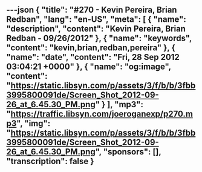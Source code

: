 ---json
{
  "title": "#270 - Kevin Pereira, Brian Redban",
  "lang": "en-US",
  "meta": [
    {
      "name": "description",
      "content": "Kevin Pereira, Brian Redban - 09/26/2012"
    },
    {
      "name": "keywords",
      "content": "kevin,brian,redban,pereira"
    },
    {
      "name": "date",
      "content": "Fri, 28 Sep 2012 03:04:21 +0000"
    },
    {
      "name": "og:image",
      "content": "https://static.libsyn.com/p/assets/3/f/b/b/3fbb3995800091de/Screen_Shot_2012-09-26_at_6.45.30_PM.png"
    }
  ],
  "mp3": "https://traffic.libsyn.com/joeroganexp/p270.mp3",
  "img": "https://static.libsyn.com/p/assets/3/f/b/b/3fbb3995800091de/Screen_Shot_2012-09-26_at_6.45.30_PM.png",
  "sponsors": [],
  "transcription": false
}
---
<episode-header />

<timemark seconds="0" />

<transcribe-call-to-action />

<episode-footer />
